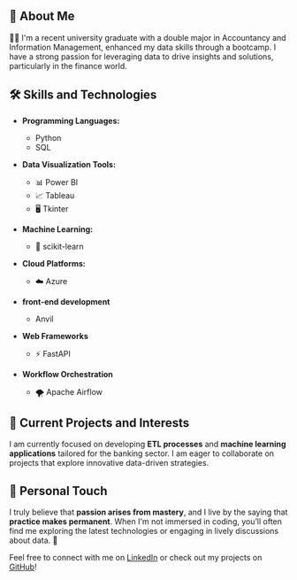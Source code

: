 ## 🌟 About Me

👩‍🎓 I'm a recent university graduate with a double major in Accountancy and Information Management, enhanced my data skills through a bootcamp. I have a strong passion for leveraging data to drive insights and solutions, particularly in the finance world.

## 🛠️ Skills and Technologies

- **Programming Languages:** 
  - Python 
  - SQL

- **Data Visualization Tools:** 
  - 📊 Power BI 
  - 📈 Tableau 
  - 🖥️ Tkinter

- **Machine Learning:** 
  - 🤖 scikit-learn

- **Cloud Platforms:** 
  - ☁️ Azure

- **front-end development**
  - Anvil

- **Web Frameworks**
  - ⚡ FastAPI

- **Workflow Orchestration**
  - 🌪️ Apache Airflow

## 🚀 Current Projects and Interests

I am currently focused on developing **ETL processes** and **machine learning applications** tailored for the banking sector. I am eager to collaborate on projects that explore innovative data-driven strategies.

## 💬 Personal Touch

I truly believe that **passion arises from mastery**, and I live by the saying that **practice makes permanent**. When I'm not immersed in coding, you’ll often find me exploring the latest technologies or engaging in lively discussions about data. 🌟


Feel free to connect with me on [LinkedIn](https://www.linkedin.com/in/paulngkp) or check out my projects on [GitHub](https://github.com/Kpn23?tab=repositories)!
